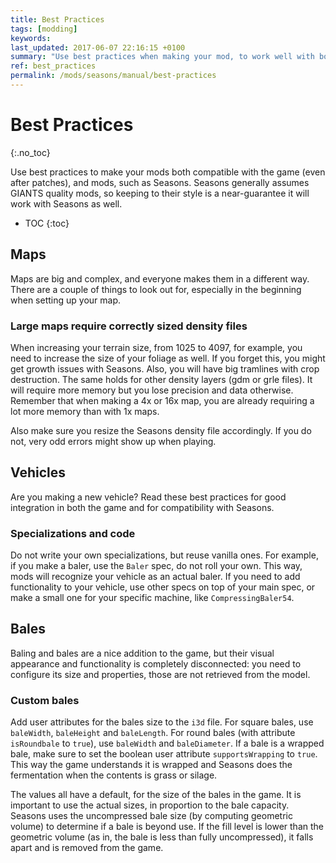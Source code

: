 ```yaml
---
title: Best Practices
tags: [modding]
keywords:
last_updated: 2017-06-07 22:16:15 +0100
summary: "Use best practices when making your mod, to work well with both the game and Seasons"
ref: best_practices
permalink: /mods/seasons/manual/best-practices
---
```


# Best Practices
{:.no_toc}

Use best practices to make your mods both compatible with the game (even after patches), and mods, such as Seasons.
Seasons generally assumes GIANTS quality mods, so keeping to their style is a near-guarantee it will work with Seasons as well.

* TOC
{:toc}

## Maps

Maps are big and complex, and everyone makes them in a different way. There are a couple of things to look out for, especially in the beginning when setting up your map.

### Large maps require correctly sized density files

When increasing your terrain size, from 1025 to 4097, for example, you need to increase the size of your foliage as well. If you forget this, you might get growth issues with Seasons. Also, you will have big tramlines with crop destruction. The same holds for other density layers (gdm or grle files). It will require more memory but you lose precision and data otherwise. Remember that when making a 4x or 16x map, you are already requiring a lot more memory than with 1x maps.

Also make sure you resize the Seasons density file accordingly. If you do not, very odd errors might show up when playing.

## Vehicles

Are you making a new vehicle? Read these best practices for good integration in both the game and for compatibility with Seasons.

### Specializations and code

Do not write your own specializations, but reuse vanilla ones. For example, if you make a baler, use the `Baler` spec, do not roll your own. This way, mods will recognize your vehicle as an actual baler.
If you need to add functionality to your vehicle, use other specs on top of your main spec, or make a small one for your specific machine, like `CompressingBaler54`.

## Bales

Baling and bales are a nice addition to the game, but their visual appearance and functionality is completely disconnected: you need to configure its size and properties, those are not retrieved from the model.

### Custom bales

Add user attributes for the bales size to the `i3d` file. For square bales, use `baleWidth`, `baleHeight` and `baleLength`. For round bales (with attribute `isRoundbale` to `true`), use `baleWidth` and `baleDiameter`.
If a bale is a wrapped bale, make sure to set the boolean user attribute `supportsWrapping` to `true`. This way the game understands it is wrapped and Seasons does the fermentation when the contents is grass or silage.

The values all have a default, for the size of the bales in the game. It is important to use the actual sizes, in proportion to the bale capacity. Seasons uses the uncompressed bale size (by computing geometric volume) to determine if a bale is beyond use. If the fill level is lower than the geometric volume (as in, the bale is less than fully uncompressed), it falls apart and is removed from the game.
